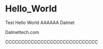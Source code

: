 Hello_World
===========

Test Hello World
AAAAAA Dalmet

Dalmettech.com


CCCCCCCCCCCCCCCCCCCCCCCCCCCCC